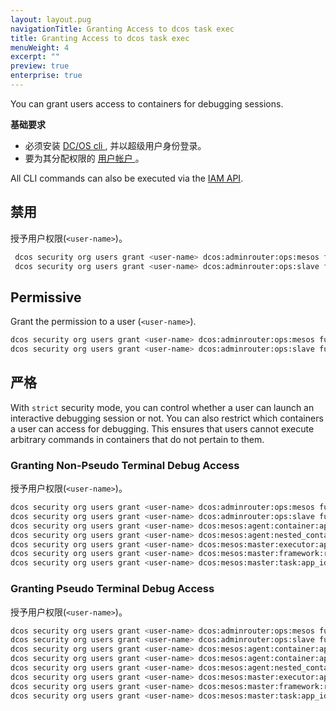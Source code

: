 ```yaml
---
layout: layout.pug
navigationTitle: Granting Access to dcos task exec
title: Granting Access to dcos task exec
menuWeight: 4
excerpt: ""
preview: true
enterprise: true
---
```

You can grant users access to containers for debugging sessions.

**基础要求**

- 必须安装 [ DC/OS cli ](/1.10/cli/install/), 并以超级用户身份登录。
- 要为其分配权限的 [ 用户帐户 ](/1.10/security/ent/users-groups/)。

All CLI commands can also be executed via the [IAM API](/1.10/security/ent/iam-api/).

## 禁用

授予用户权限(`<user-name>`)。

```bash
 dcos security org users grant <user-name> dcos:adminrouter:ops:mesos full --description "Controls access to task details"
 dcos security org users grant <user-name> dcos:adminrouter:ops:slave full --description "Controls access to task details such as logs"
 ```

## Permissive

Grant the permission to a user (`<user-name>`).

```bash
dcos security org users grant <user-name> dcos:adminrouter:ops:mesos full --description "Controls access to task details"
dcos security org users grant <user-name> dcos:adminrouter:ops:slave full --description "Controls access to task details such as logs"
```

## 严格

With `strict` security mode, you can control whether a user can launch an interactive debugging session or not. You can also restrict which containers a user can access for debugging. This ensures that users cannot execute arbitrary commands in containers that do not pertain to them.

### <a name="debug-without-tty"></a>Granting Non-Pseudo Terminal Debug Access

授予用户权限(`<user-name>`)。

```bash
dcos security org users grant <user-name> dcos:adminrouter:ops:mesos full --description "Controls access to task details"
dcos security org users grant <user-name> dcos:adminrouter:ops:slave full --description "Controls access to task details such as logs"
dcos security org users grant <user-name> dcos:mesos:agent:container:app_id:/test-group read --description "Grants a user permission to attach to the input of any process running inside of a container in test-group."
dcos security org users grant <user-name> dcos:mesos:agent:nested_container_session:app_id:/test-group create --description "Grants a user permission to attach to the input of any process running inside of a container in test-group."
dcos security org users grant <user-name> dcos:mesos:master:executor:app_id:/test-group read --description "Controls access to executors running inside test-group"
dcos security org users grant <user-name> dcos:mesos:master:framework:role:* read --description "Controls access to frameworks registered with the Mesos default role"
dcos security org users grant <user-name> dcos:mesos:master:task:app_id:/test-group read --description "Controls access to tasks running inside test-group"
```

### <a name="debug-with-tty"></a>Granting Pseudo Terminal Debug Access

授予用户权限(`<user-name>`)。

```bash
dcos security org users grant <user-name> dcos:adminrouter:ops:mesos full --description "Controls access to task details"
dcos security org users grant <user-name> dcos:adminrouter:ops:slave full --description "Controls access to task details such as logs"
dcos security org users grant <user-name> dcos:mesos:agent:container:app_id:/test-group read --description "Grants a user permission to attach to the input of any process running inside of a container in test-group."
dcos security org users grant <user-name> dcos:mesos:agent:container:app_id:/test-group update
dcos security org users grant <user-name> dcos:mesos:agent:nested_container_session:app_id:/test-group create --description "Grants a user permission to launch a container inside a container in test-group."
dcos security org users grant <user-name> dcos:mesos:master:executor:app_id:/test-group read --description "Controls access to executors running inside test-group"
dcos security org users grant <user-name> dcos:mesos:master:framework:role:* read --description "Controls access to frameworks registered with the Mesos default role"
dcos security org users grant <user-name> dcos:mesos:master:task:app_id:/test-group read --description "Controls access to tasks running inside test-group"
```